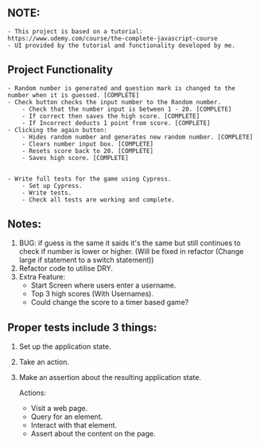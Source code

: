 ## NOTE:

    - This project is based on a tutorial: https://www.udemy.com/course/the-complete-javascript-course
    - UI provided by the tutorial and functionality developed by me.

## Project Functionality

    - Random number is generated and question mark is changed to the number when it is guessed. [COMPLETE]
    - Check button checks the input number to the Random number.
        - Check that the number input is between 1 - 20. [COMPLETE]
        - If correct then saves the high score. [COMPLETE]
        - If Incorrect deducts 1 point from score. [COMPLETE]
    - Clicking the again button:
        - Hides random number and generates new random number. [COMPLETE]
        - Clears number input box. [COMPLETE]
        - Resets score back to 20. [COMPLETE]
        - Saves high score. [COMPLETE]


    - Write full tests for the game using Cypress.
        - Set up Cypress.
        - Write tests.
        - Check all tests are working and complete.

## Notes:

1. BUG: if guess is the same it saids it's the same but still continues to check if number is lower or higher. (Will be fixed in refactor (Change large if statement to a switch statement))
2. Refactor code to utilise DRY.
3. Extra Feature:
   - Start Screen where users enter a username.
   - Top 3 high scores (With Usernames).
   - Could change the score to a timer based game?

## Proper tests include 3 things:

1. Set up the application state.
2. Take an action.
3. Make an assertion about the resulting application state.

   Actions:

   - Visit a web page.
   - Query for an element.
   - Interact with that element.
   - Assert about the content on the page.
